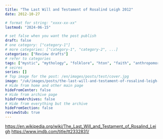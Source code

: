 ```yaml
---
title: "The Last Will and Testament of Rosalind Leigh 2012"
date: 2012-10-27

# format for string: "xxxx-xx-xx"
lastmod: "2024-06-15"

# set false when you want the post publish
draft: false
# one category: ["category-1"]
# more categories: ["category-1", "category-2", ...]
categories: ["Review drafts"]
# refer to categories
tags: ["mystic", "mythology", "folklore", "hton", "faith", "anthropomorphisme", "loneliness", "madness"]
# seires
series: []
# Top image for the post: /en/images/posts/test/cover.jpg
image: "/uk/images/posts/the-last-will-and-testament-of-rosalind-leigh-2012/cover.jpg"
# Hide from home and other main page
hideFromCenter: false
# Hide from archive page
hideFromArchives: false
# Hide from everything but the archive
hideFromSection: false
reviewStub: true
---
```

https://en.wikipedia.org/wiki/The_Last_Will_and_Testament_of_Rosalind_Leigh
https://www.imdb.com/title/tt2332831/
<!--more-->